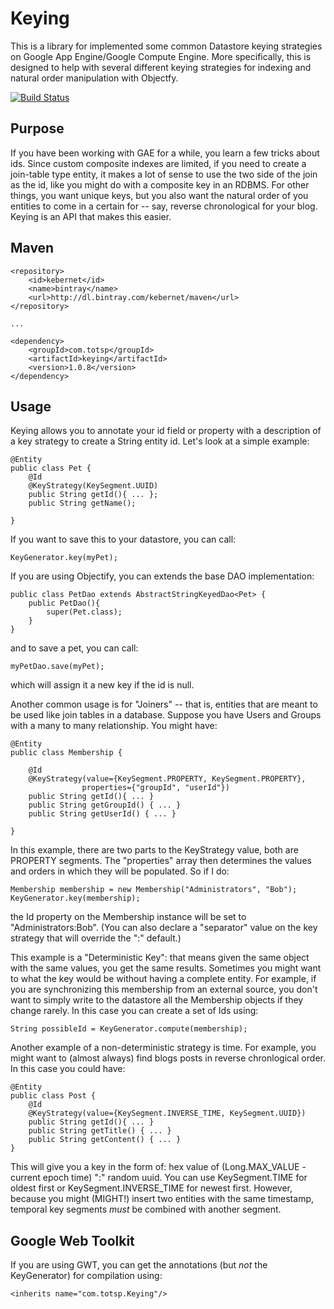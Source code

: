 Keying
======

This is a library for implemented some common Datastore keying strategies on Google App Engine/Google Compute Engine.
More specifically, this is designed to help with several different keying strategies for indexing and natural order
manipulation with Objectfy.

[![Build Status](https://travis-ci.org/kebernet/keying.png?branch=master)](https://travis-ci.org/kebernet/keying)

Purpose
-------

If you have been working with GAE for a while, you learn a few tricks about ids. Since custom composite indexes are
limited, if you need to create a join-table type entity, it makes a lot of sense to use the two side of the join as
the id, like you might do with a composite key in an RDBMS. For other things, you want unique keys, but you also want
the natural order of you entities to come in a certain for -- say, reverse chronological for your blog. Keying is an
API that makes this easier.

Maven
-----

    <repository>
        <id>kebernet</id>
        <name>bintray</name>
        <url>http://dl.bintray.com/kebernet/maven</url>
    </repository>

    ...

    <dependency>
        <groupId>com.totsp</groupId>
        <artifactId>keying</artifactId>
        <version>1.0.8</version>
    </dependency>

Usage
-----

Keying allows you to annotate your id field or property with a description of a key strategy to create a String entity
id. Let's look at a simple example:


    @Entity
    public class Pet {
        @Id
        @KeyStrategy(KeySegment.UUID)
        public String getId(){ ... };
        public String getName();

    }

If you want to save this to your datastore, you can call:

    KeyGenerator.key(myPet);

If you are using Objectify, you can extends the base DAO implementation:

    public class PetDao extends AbstractStringKeyedDao<Pet> {
        public PetDao(){
            super(Pet.class);
        }
    }

and to save a pet, you can call:

    myPetDao.save(myPet);

which will assign it a new key if the id is null.

Another common usage is for "Joiners" -- that is, entities that are meant to be used like join tables in a database.
Suppose you have Users and Groups with a many to many relationship. You might have:

    @Entity
    public class Membership {

        @Id
        @KeyStrategy(value={KeySegment.PROPERTY, KeySegment.PROPERTY},
                    properties={"groupId", "userId"})
        public String getId(){ ... }
        public String getGroupId() { ... }
        public String getUserId() { ... }

    }

In this example, there are two parts to the KeyStrategy value, both are PROPERTY segments. The "properties" array
then determines the values and orders in which they will be populated. So if I do:

    Membership membership = new Membership("Administrators", "Bob");
    KeyGenerator.key(membership);

the Id property on the Membership instance will be set to "Administrators:Bob". (You can also declare a "separator" value
on the key strategy that will override the ":" default.)

This example is a "Deterministic Key": that means given the same object with the same values, you get the same results.
Sometimes you might want to what the key would be without having a complete entity. For example, if you are synchronizing
this membership from an external source, you don't want to simply write to the datastore all the Membership objects
if they change rarely. In this case you can create a set of Ids using:

    String possibleId = KeyGenerator.compute(membership);

Another example of a non-deterministic strategy is time. For example, you might want to (almost always) find blogs posts
in reverse chronlogical order. In this case you could have:

    @Entity
    public class Post {
        @Id
        @KeyStrategy(value={KeySegment.INVERSE_TIME, KeySegment.UUID})
        public String getId(){ ... }
        public String getTitle() { ... }
        public String getContent() { ... }
    }

This will give you a key in the form of: hex value of (Long.MAX_VALUE - current epoch time) ":" random uuid. You can use
KeySegment.TIME for oldest first or KeySegment.INVERSE_TIME for newest first. However, because you might (MIGHT!) insert
two entities with the same timestamp, temporal key segments *must* be combined with another segment.

Google Web Toolkit
------------------

If you are using GWT, you can get the annotations (but *not* the KeyGenerator) for compilation using:

    <inherits name="com.totsp.Keying"/>
